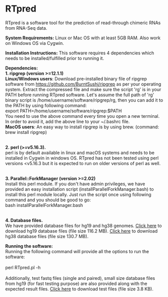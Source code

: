 # RTpred
RTpred is a software tool for the prediction of read-through chimeric RNAs from RNA-Seq data.

**System Requirements:**
Linux or Mac OS with at least 5GB RAM. Also work on Windows OS via Cygwin.

**Installation Instructions:**
This software requires 4 dependencies which needs to be installed/fulfilled prior to running it.

**Dependencies:**
<br>**1. ripgrep (version >=12.1.1)**
<br>**Linux/Windows users**: Download pre-installed binary file of ripgrep software from https://github.com/BurntSushi/ripgrep as per your operating system. Extract the compressed file and make sure the script 'rg' is in your PATH before running RTpred software. Let's assume the full path of 'rg' binary script is /home/username/software/ripgrep/rg, then you can add it to the PATH by using following command:
<br>export PATH=/home/username/software/ripgrep:$PATH
<br>You need to use the above command every time you open a new terminal. In order to avoid it, add the above line to your ~/.bashrc file.
<br>**MacOS users**: An easy way to install ripgrep is by using brew. (command: brew install ripgrep)

<br>**2. perl (>=v5.16.3).**
<br>perl is by default available in linux and macOS systems and needs to be installed in Cygwin in windows OS. RTpred has not been tested using perl versions <v5.16.3 but it is expected to run on older versions of perl as well.

<br>**3. Parallel::ForkManager (version >=2.02)**
<br>Install this perl module. If you don't have admin privileges, we have provided an easy installation script (installParallelForkManager.bash) to install this perl module locally. Just run the script once using following command and you should be good to go:
<br>bash installParallelForkManager.bash

<br>**4. Database files.**
<br>We have provided database files for hg19 and hg38 genomes. [Click here](https://zenodo.org/record/5663811/files/hg19_data.tgz) to download hg19 database files (file size 116.2 MB). [Click here](https://zenodo.org/record/5663811/files/hg38_data.tgz) to download hg38 database files (file size 130.7 MB).

**Running the software:**
<br>Running the following command will provide all the options to run the software:
<br><br>perl RTpred.pl -h
<br><br>Additionally, test fastq files (single and paired), small size database files from hg19 (for fast testing purpose) are also provided along with the expected result files. [Click here](https://zenodo.org/record/5663811/files/test_files.tgz) to download test files (file size 3.8 KB).
